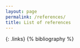 ```yaml
---
layout: page
permalink: /references/
title: List of references
---
```


{: .links}
  {% bibliography %}
